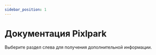 ```yaml
---
sidebar_position: 1
---
```


# Документация Pixlpark

Выберите раздел слева для получения дополнительной информации.